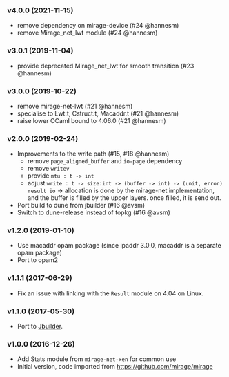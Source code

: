 ### v4.0.0 (2021-11-15)

- remove dependency on mirage-device (#24 @hannesm)
- remove Mirage_net_lwt module (#24 @hannesm)

### v3.0.1 (2019-11-04)

- provide deprecated Mirage_net_lwt for smooth transition (#23 @hannesm)

### v3.0.0 (2019-10-22)

- remove mirage-net-lwt (#21 @hannesm)
- specialise to Lwt.t, Cstruct.t, Macaddr.t (#21 @hannesm)
- raise lower OCaml bound to 4.06.0 (#21 @hannesm)

### v2.0.0 (2019-02-24)

- Improvements to the write path (#15, #18 @hannesm)
  * remove `page_aligned_buffer` and `io-page` dependency
  * remove `writev`
  * provide `mtu : t -> int`
  * adjust `write : t -> size:int -> (buffer -> int) -> (unit, error) result io`
   -> allocation is done by the mirage-net implementation, and the buffer is
      filled by the upper layers. once filled, it is send out.
- Port build to dune from jbuilder (#16 @avsm)
- Switch to dune-release instead of topkg (#16 @avsm)

### v1.2.0 (2019-01-10)

- Use macaddr opam package (since ipaddr 3.0.0, macaddr is a separate opam package)
- Port to opam2

### v1.1.1 (2017-06-29)

- Fix an issue with linking with the `Result` module on 4.04 on Linux.

### v1.1.0 (2017-05-30)

- Port to [Jbuilder](https://github.com/janestreet/jbuilder).

### v1.0.0 (2016-12-26)

- Add Stats module from `mirage-net-xen` for common use
- Initial version, code imported from <https://github.com/mirage/mirage>
